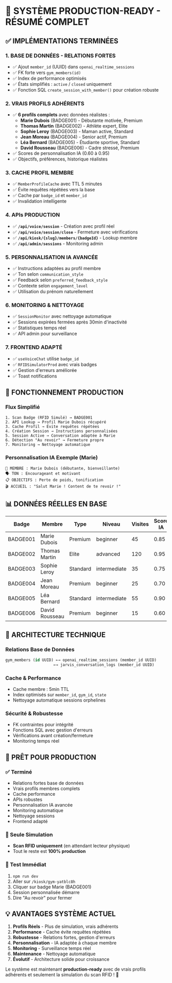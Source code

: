 # 🚀 SYSTÈME PRODUCTION-READY - RÉSUMÉ COMPLET

## ✅ **IMPLÉMENTATIONS TERMINÉES**

### **1. BASE DE DONNÉES - RELATIONS FORTES**
- ✅ Ajout `member_id` (UUID) dans `openai_realtime_sessions`
- ✅ FK forte vers `gym_members(id)` 
- ✅ Index de performance optimisés
- ✅ États simplifiés : `active` / `closed` uniquement
- ✅ Fonction SQL `create_session_with_member()` pour création robuste

### **2. VRAIS PROFILS ADHÉRENTS**
- ✅ **6 profils complets** avec données réalistes :
  - **Marie Dubois** (BADGE001) - Débutante motivée, Premium
  - **Thomas Martin** (BADGE002) - Athlète expert, Elite  
  - **Sophie Leroy** (BADGE003) - Maman active, Standard
  - **Jean Moreau** (BADGE004) - Senior actif, Premium
  - **Léa Bernard** (BADGE005) - Étudiante sportive, Standard
  - **David Rousseau** (BADGE006) - Cadre stressé, Premium
- ✅ Scores de personnalisation IA (0.60 à 0.95)
- ✅ Objectifs, préférences, historique réalistes

### **3. CACHE PROFIL MEMBRE**
- ✅ `MemberProfileCache` avec TTL 5 minutes
- ✅ Évite requêtes répétées vers la base
- ✅ Cache par `badge_id` et `member_id`
- ✅ Invalidation intelligente

### **4. APIs PRODUCTION**
- ✅ **`/api/voice/session`** - Création avec profil réel
- ✅ **`/api/voice/session/close`** - Fermeture avec vérifications
- ✅ **`/api/kiosk/{slug}/members/{badgeId}`** - Lookup membre
- ✅ **`/api/admin/sessions`** - Monitoring admin

### **5. PERSONNALISATION IA AVANCÉE**
- ✅ Instructions adaptées au profil membre
- ✅ Ton selon `communication_style`
- ✅ Feedback selon `preferred_feedback_style`
- ✅ Contexte selon `engagement_level`
- ✅ Utilisation du prénom naturellement

### **6. MONITORING & NETTOYAGE**
- ✅ `SessionMonitor` avec nettoyage automatique
- ✅ Sessions expirées fermées après 30min d'inactivité
- ✅ Statistiques temps réel
- ✅ API admin pour surveillance

### **7. FRONTEND ADAPTÉ**
- ✅ `useVoiceChat` utilise `badge_id`
- ✅ `RFIDSimulatorProd` avec vrais badges
- ✅ Gestion d'erreurs améliorée
- ✅ Toast notifications

## 🎯 **FONCTIONNEMENT PRODUCTION**

### **Flux Simplifié**
```
1. Scan Badge (RFID Simulé) → BADGE001
2. API Lookup → Profil Marie Dubois récupéré
3. Cache Profil → Évite requêtes répétées  
4. Création Session → Instructions personnalisées
5. Session Active → Conversation adaptée à Marie
6. Détection "Au revoir" → Fermeture propre
7. Monitoring → Nettoyage automatique
```

### **Personnalisation IA Exemple (Marie)**
```
🎯 MEMBRE : Marie Dubois (débutante, bienveillante)
🗣️ TON : Encourageant et motivant
📋 OBJECTIFS : Perte de poids, tonification
🎬 ACCUEIL : "Salut Marie ! Content de te revoir !"
```

## 📊 **DONNÉES RÉELLES EN BASE**

| Badge | Membre | Type | Niveau | Visites | Score IA |
|-------|--------|------|--------|---------|----------|
| BADGE001 | Marie Dubois | Premium | beginner | 45 | 0.85 |
| BADGE002 | Thomas Martin | Elite | advanced | 120 | 0.95 |
| BADGE003 | Sophie Leroy | Standard | intermediate | 35 | 0.75 |
| BADGE004 | Jean Moreau | Premium | beginner | 25 | 0.70 |
| BADGE005 | Léa Bernard | Standard | intermediate | 55 | 0.90 |
| BADGE006 | David Rousseau | Premium | beginner | 15 | 0.60 |

## 🔧 **ARCHITECTURE TECHNIQUE**

### **Relations Base de Données**
```sql
gym_members (id UUID) ←→ openai_realtime_sessions (member_id UUID)
                     ←→ jarvis_conversation_logs (member_id UUID)
```

### **Cache & Performance**
- Cache membre : 5min TTL
- Index optimisés sur `member_id`, `gym_id`, `state`
- Nettoyage automatique sessions orphelines

### **Sécurité & Robustesse**
- FK contraintes pour intégrité
- Fonctions SQL avec gestion d'erreurs
- Vérifications avant création/fermeture
- Monitoring temps réel

## 🚀 **PRÊT POUR PRODUCTION**

### **✅ Terminé**
- Relations fortes base de données
- Vrais profils membres complets
- Cache performance
- APIs robustes
- Personnalisation IA avancée
- Monitoring automatique
- Nettoyage sessions
- Frontend adapté

### **🎯 Seule Simulation**
- **Scan RFID uniquement** (en attendant lecteur physique)
- Tout le reste est **100% production**

### **📱 Test Immédiat**
1. `npm run dev`
2. Aller sur `/kiosk/gym-yatblc8h`
3. Cliquer sur badge Marie (BADGE001)
4. Session personnalisée démarre
5. Dire "Au revoir" pour fermer

## 💡 **AVANTAGES SYSTÈME ACTUEL**

1. **Profils Réels** - Plus de simulation, vrais adhérents
2. **Performance** - Cache évite requêtes répétées
3. **Robustesse** - Relations fortes, gestion d'erreurs
4. **Personnalisation** - IA adaptée à chaque membre
5. **Monitoring** - Surveillance temps réel
6. **Maintenance** - Nettoyage automatique
7. **Évolutif** - Architecture solide pour croissance

Le système est maintenant **production-ready** avec de vrais profils adhérents et seulement la simulation du scan RFID ! 🎉
